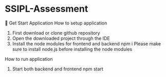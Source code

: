 # SSIPL-Assessment
📍 Get Start Application
How to setup application

1. First download or clone github repository
2. Open the downloaded project through the IDE
3. Install the node modules for frontend and backend
    npm i
Please make sure to install node.js before installing the node modules

How to run application

1. Start both backend and frontend
    npm start
